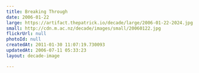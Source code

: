 ```yaml
---
title: Breaking Through
date: 2006-01-22
large: https://artifact.thepatrick.io/decade/large/2006-01-22-2024.jpg
small: http://cdn.m.ac.nz/decade/images/small/20060122.jpg
flickrUrl: null
photoId: null
createdAt: 2011-01-30 11:07:19.730093
updatedAt: 2006-07-11 05:33:23
layout: decade-image

---
```


